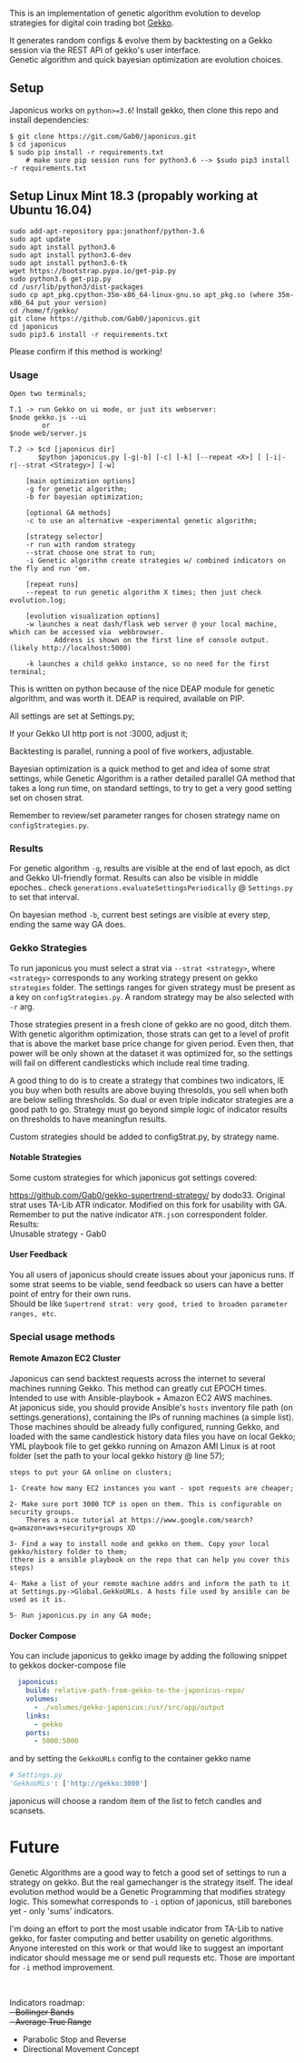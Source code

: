 This is an implementation of genetic algorithm evolution to develop strategies for digital coin trading bot <a href="https://github.com/askmike/gekko">Gekko</a>. 

It generates random configs & evolve them by backtesting on a Gekko session via the REST API of gekko's user interface. <br>
Genetic algorithm and quick bayesian optimization are evolution choices.

## Setup
Japonicus works on `python>=3.6`!
Install gekko, then clone this repo and install dependencies:
```
$ git clone https://git.com/Gab0/japonicus.git
$ cd japonicus
$ sudo pip install -r requirements.txt
    # make sure pip session runs for python3.6 --> $sudo pip3 install -r requirements.txt
```

## Setup Linux Mint 18.3 (propably working at Ubuntu 16.04)
```
sudo add-apt-repository ppa:jonathonf/python-3.6
sudo apt update
sudo apt install python3.6
sudo apt install python3.6-dev
sudo apt install python3.6-tk
wget https://bootstrap.pypa.io/get-pip.py
sudo python3.6 get-pip.py
cd /usr/lib/python3/dist-packages 
sudo cp apt_pkg.cpython-35m-x86_64-linux-gnu.so apt_pkg.so (where 35m-x86_64 put your version)
cd /home/f/gekko/
git clone https://github.com/Gab0/japonicus.git
cd japonicus
sudo pip3.6 install -r requirements.txt
```
Please confirm if this method is working!

### Usage

```
Open two terminals;

T.1 -> run Gekko on ui mode, or just its webserver:
$node gekko.js --ui
        or
$node web/server.js

T.2 -> $cd [japonicus dir]
       $python japonicus.py [-g|-b] [-c] [-k] [--repeat <X>] [ [-i|-r|--strat <Strategy>] [-w]

    [main optimization options]
    -g for genetic algorithm;
    -b for bayesian optimization;
    
    [optional GA methods]
    -c to use an alternative ~experimental genetic algorithm;

    [strategy selector] 
    -r run with random strategy
    --strat choose one strat to run;
    -i Genetic algorithm create strategies w/ combined indicators on the fly and run 'em.
    
    [repeat runs]    
    --repeat to run genetic algorithm X times; then just check evolution.log;

    [evolution visualization options]
    -w launches a neat dash/flask web server @ your local machine, which can be accessed via  webbrowser.
           Address is shown on the first line of console output. (likely http://localhost:5000)

    -k launches a child gekko instance, so no need for the first terminal;
```

This is written on python because of the nice DEAP module for genetic algorithm, and was worth it. DEAP is required, available on PIP.

All settings are set at Settings.py;

If your Gekko UI http port is not :3000, adjust it;

Backtesting is parallel, running a pool of five workers, adjustable.

Bayesian optimization is a quick method to get and idea of some strat settings, while Genetic Algorithm is a rather detailed parallel GA method that takes a long run time, on standard settings, to try to get a very good setting set on chosen strat.

Remember to review/set parameter ranges for chosen strategy name on `configStrategies.py`.

### Results

For genetic algorithm `-g`, results are visible at the end of last epoch, as dict and Gekko UI-friendly format.
Results can also be visible in middle epoches.. check `generations.evaluateSettingsPeriodically` @ `Settings.py` to set that interval.

On bayesian method `-b`, current best setings are visible at every step, ending the same way GA does.

### Gekko Strategies

To run japonicus you must select a strat via `--strat <strategy>`, where `<strategy>` corresponds to any working strategy present on gekko `strategies` folder.
The settings ranges for given strategy must be present as a key on `configStrategies.py`. A random strategy may be also selected with `-r` arg.

Those strategies present in a fresh clone of gekko are no good, ditch them. 
With genetic algorithm optimization, those strats can get to a level of profit that is above the market base price change 
for given period. Even then, that power will be only shown at the dataset it was optimized for, so the settings
will fail on different candlesticks which include real time trading.

A good thing to do is to create a strategy that combines two indicators, IE you buy when both results are above buying thresolds,
you sell when both are below selling thresholds. So dual or even triple indicator strategies are a good path to go.
Strategy must go beyond simple logic of indicator results on thresholds to have
meaningfun results.

Custom strategies should be added to configStrat.py, by strategy name.


#### Notable Strategies

Some custom strategies for which japonicus got settings covered:

https://github.com/Gab0/gekko-supertrend-strategy/ by dodo33. Original strat uses TA-Lib ATR indicator.
Modified on this fork for usability with GA. Remember to put the native indicator `ATR.js`on correspondent folder. 
<br>Results:<br>
Unusable strategy - Gab0

#### User Feedback

You all users of japonicus should create issues about your japonicus runs.
If some strat seems to be viable, send feedback so users can have a better point of entry for their own runs.<br>
Should be like `Supertrend strat: very good, tried to broaden parameter ranges, etc`.

### Special usage methods

#### Remote Amazon EC2 Cluster

Japonicus can send backtest requests across the internet to several machines running Gekko.
This method can greatly cut EPOCH times.
Intended to use with Ansible-playbook + Amazon EC2 AWS machines. <br>
At japonicus side, you should provide Ansible's `hosts` inventory file path (on settings.generations), containing
the IPs of running machines (a simple list). <br>
Those machines should be already fully configured, running Gekko, and loaded with the same candlestick history data
files you have on local Gekko;<br>
YML playbook file to get gekko running on Amazon AMI Linux is at root folder (set the path to your local gekko history @ line 57);

```
steps to put your GA online on clusters;

1- Create how many EC2 instances you want - spot requests are cheaper;

2- Make sure port 3000 TCP is open on them. This is configurable on security groups.
    Theres a nice tutorial at https://www.google.com/search?q=amazon+aws+security+groups XD
    
3- Find a way to install node and gekko on them. Copy your local gekko/history folder to them;
(there is a ansible playbook on the repo that can help you cover this steps)

4- Make a list of your remote machine addrs and inform the path to it at Settings.py->Global.GekkoURLs. A hosts file used by ansible can be used as it is.

5- Run japonicus.py in any GA mode;

```

#### Docker Compose

You can include japonicus to gekko image by adding the following snippet to gekkos docker-compose file

```yml
  japonicus:
    build: relative-path-from-gekko-to-the-japonicus-repo/
    volumes:
      - ./volumes/gekko-japonicus:/usr/src/app/output
    links:
      - gekko
    ports:
      - 5000:5000
```

and by setting the `GekkoURLs` config to the container gekko name
```python
# Settings.py
'GekkoURLs': ['http://gekko:3000']
```

japonicus will choose a random item of the list to fetch candles and scansets.

# Future

Genetic Algorithms are a good way to fetch a good set of settings to run a strategy
on gekko. But the real gamechanger is the strategy itself. The ideal evolution method
would be a Genetic Programming that modifies strategy logic. This somewhat
corresponds to `-i` option of japonicus, still barebones yet - only 'sums' indicators.

I'm doing an effort to port the most usable indicator from TA-Lib to native gekko, for faster computing and better usability on genetic algorithms.
Anyone interested on this work or that would like to suggest an important indicator should message me or send pull requests etc. Those are important for `-i` method improvement.

<br>


Indicators roadmap: <br>
~~- Bollinger Bands~~<br>
~~- Average True Range~~<br>
- Parabolic Stop and Reverse<br>
- Directional Movement Concept <br>
